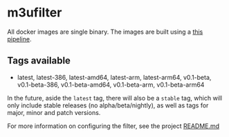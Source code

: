 # m3ufilter

All docker images are single binary. The images are built using a [this pipeline](https://github.com/dfroberg/m3ufilter/blob/master/.travis.yml).

## Tags available

- latest, latest-386, latest-amd64, latest-arm, latest-arm64, v0.1-beta, v0.1-beta-386, v0.1-beta-amd64, v0.1-beta-arm, v0.1-beta-arm64

In the future, aside the `latest` tag, there will also be a `stable` tag, which will only include stable releases (no alpha/beta/nightly), as well as tags for major, minor and patch versions.

For more information on configuring the filter, see the project [README.md](https://github.com/dfroberg/m3ufilter/blob/master/README.md)
